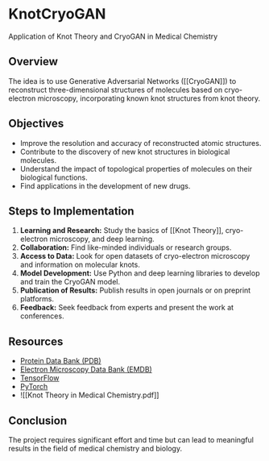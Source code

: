 # KnotCryoGAN
Application of Knot Theory and CryoGAN in Medical Chemistry

## Overview
The idea is to use Generative Adversarial Networks ([[CryoGAN]]) to reconstruct three-dimensional structures of molecules based on cryo-electron microscopy, incorporating known knot structures from knot theory.

## Objectives
- Improve the resolution and accuracy of reconstructed atomic structures.
- Contribute to the discovery of new knot structures in biological molecules.
- Understand the impact of topological properties of molecules on their biological functions.
- Find applications in the development of new drugs.

## Steps to Implementation
1. **Learning and Research:** Study the basics of [[Knot Theory]], cryo-electron microscopy, and deep learning.
2. **Collaboration:** Find like-minded individuals or research groups.
3. **Access to Data:** Look for open datasets of cryo-electron microscopy and information on molecular knots.
4. **Model Development:** Use Python and deep learning libraries to develop and train the CryoGAN model.
5. **Publication of Results:** Publish results in open journals or on preprint platforms.
6. **Feedback:** Seek feedback from experts and present the work at conferences.

## Resources
- [Protein Data Bank (PDB)](https://www.rcsb.org/)
- [Electron Microscopy Data Bank (EMDB)](https://www.ebi.ac.uk/emdb/)
- [TensorFlow](https://www.tensorflow.org/)
- [PyTorch](https://pytorch.org/)
- ![[Knot Theory in Medical Chemistry.pdf]]

## Conclusion
The project requires significant effort and time but can lead to meaningful results in the field of medical chemistry and biology.
